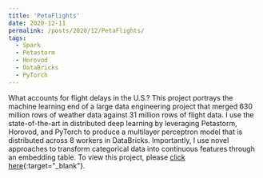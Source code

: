 ```yaml
---
title: 'PetaFlights'
date: 2020-12-11
permalink: /posts/2020/12/PetaFlights/
tags:
  - Spark
  - Petastorm
  - Horovod
  - DataBricks
  - PyTorch
---
```


What accounts for flight delays in the U.S.? This project portrays the machine learning end of a large data engineering project that merged 630 million rows of weather data against 31 million rows of flight data. I use the state-of-the-art in distributed deep learning by leveraging Petastorm, Horovod, and PyTorch to produce a multilayer perceptron model that is distributed across 8 workers in DataBricks. Importantly, I use novel approaches to transform categorical data into continuous features through an embedding table. To view this project, please [click here](/projects/petaflights/petastorm.html){:target="_blank"}.
